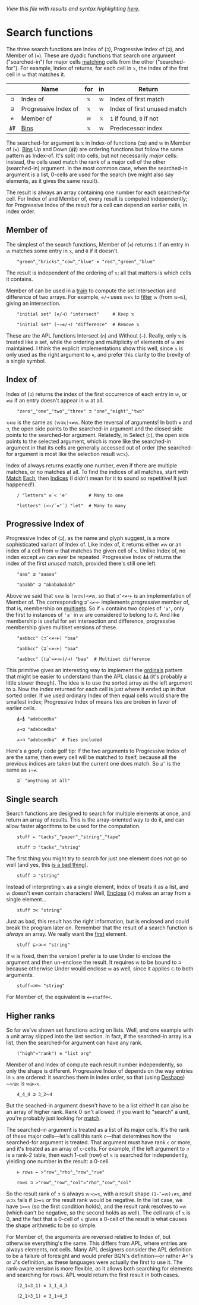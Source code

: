 *View this file with results and syntax highlighting [here](https://mlochbaum.github.io/BQN/doc/search.html).*

# Search functions

<!--GEN
d ← 48‿36

rc ← At "class=code|stroke-width=1.5|rx=12"
Ge ← "g"⊸At⊸Enc
g  ← "font-family=BQN,monospace|font-size=19px|text-anchor=middle"
hg ← "class=purple|stroke-width=0|opacity=0.5"
cg ← "text-anchor=end"
lg ← "class=lilac|stroke-linecap=round"
lgs← "stroke-width=1|stroke-dasharray=6,7"‿"stroke-width=1.5"‿"stroke-width=3"
ig ← "fill=currentColor|font-size=12|opacity=0.75"

li‿lf ← ≠¨ it‿ft ← '''(Highlight∾∾⊣)¨¨"searches"‿"essays"

Text ← ("text" Attr "dy"‿"0.32em"∾(Pos d⊸×))⊸Enc
Rp ← Pos⊸∾⟜("width"‿"height"≍˘FmtNum)○(d⊸×)

tx ← ↕li ⋄ y ← » yd ← +`2‿1.4‿1‿1‿1.8
dim ← ⟨1.5+li,¯1⊑yd⟩ ⋄ sh ← ¯1.8‿¯1
tp ← y ≍˜¨¨ 1‿4/⟨tx,↕lf⟩
hp ← 0.2‿¯0.45(+⟜(1‿0×sh)≍¯2⊸×⊸+)1‿0×dim
L0 ← ("xy"≍⌜"12")≍˘○⥊ ·FmtNum d × ·⌽˘ (≍˘⟜-0.08×4≍˜×∘-˜´) + ≍⟜(2↑y)
LL ← "line" Elt =⟜li "mask"‿"url(#m)"⊸∾⍟⊣ L0∘≍
Ilg← (1⊸+∾-)∘= <⊸(⊔¨) ∾≍○<∾○(↕∘≠)

lgg ← "linearGradient"At"id=grad|x2=0|y2=1"
Stop ← "stop" Elt "offset"‿"stop-color"≍˘≍○<
defs ← "defs" Enc ("mask"At"id=m") Enc ⟨
  lgg Enc "0.6"‿"0.9" Stop¨ "#000"‿"#fff"
  "rect" Elt "fill"‿"url(#grad)" ∾ ((sh⊑⊸≍⊑) Rp dim⊑⊸≍-˜´) 2↑y
⟩

((∾˜d)×((-∾+˜)0.8‿0.3)+sh∾dim) SVG defs ∾ g Ge ⟨
  "rect" Elt rc ∾ sh Rp dim
  hg Ge ("rect" Elt ·Rp˝ {𝕩⊸+⌾(1⊑⊏)hp})¨ 2‿4⊏y
  lg Ge lgs Ge¨ LL¨¨´ it (⊐Ilg⊒) ft
  ig Ge (-⟜0‿0.48¨⊑tp) Text¨ •Repr¨ tx
  (∾tp) Text¨ it ∾ ft ∾ Highlight∘•Repr¨ ∾ {it 𝕏 ft}¨ ⟨⊐,⊒,∊˜⟩
  cg Ge (¯0.7≍¨y) Text⟜Highlight¨ "in"‿"for"∾⥊¨"⊐⊒∊"
⟩
-->

The three search functions are Index of (`⊐`), Progressive Index of (`⊒`), and Member of (`∊`). These are dyadic functions that search one argument ("searched-in") for major cells [matching](match.md) cells from the other ("searched-for"). For example, Index of returns, for each cell in `𝕩`, the index of the first cell in `𝕨` that matches it.

|      | Name                  | for | in  | Return
|:----:|-----------------------|:---:|:---:|-------
| `⊐`  | Index of              | `𝕩` | `𝕨` | Index of first match
| `⊒`  | Progressive Index of  | `𝕩` | `𝕨` | Index of first unused match
| `∊`  | Member of             | `𝕨` | `𝕩` | `1` if found, `0` if not
| `⍋⍒` | [Bins](order.md#bins) | `𝕩` | `𝕨` | Predecessor index

The searched-for argument is `𝕩` in Index-of functions (`⊐⊒`) and `𝕨` in Member of (`∊`). [Bins](order.md#bins) Up and Down (`⍋⍒`) are ordering functions but follow the same pattern as Index-of. It's split into cells, but not necessarily *major* cells: instead, the cells used match the rank of a major cell of the other (searched-in) argument. In the most common case, when the searched-in argument is a list, 0-cells are used for the search (we might also say elements, as it gives the same result).

The result is always an array containing one number for each searched-for cell. For Index of and Member of, every result is computed independently; for Progressive Index of the result for a cell can depend on earlier cells, in index order.

## Member of

The simplest of the search functions, Member of (`∊`) returns `1` if an entry in `𝕨` matches some entry in `𝕩`, and `0` if it doesn't.

        "green"‿"bricks"‿"cow"‿"blue" ∊ "red"‿"green"‿"blue"

The result is independent of the ordering of `𝕩`: all that matters is which cells it contains.

Member of can be used in a [train](train.md) to compute the set intersection and difference of two arrays. For example, `∊/⊣` uses `𝕨∊𝕩` to [filter](replicate.md) `𝕨` (from `𝕨⊣𝕩`), giving an intersection.

        "initial set" (∊/⊣) "intersect"     # Keep 𝕩

        "initial set" (¬∘∊/⊣) "difference"  # Remove 𝕩

These are the APL functions Intersect (`∩`) and Without (`~`). Really, only `𝕩` is treated like a set, while the ordering and multiplicity of elements of `𝕨` are maintained. I think the explicit implementations show this well, since `𝕩` is only used as the right argument to `∊`, and prefer this clarity to the brevity of a single symbol.

## Index of

Index of (`⊐`) returns the index of the first occurrence of each entry in `𝕨`, or `≠𝕨` if an entry doesn't appear in `𝕨` at all.

        "zero"‿"one"‿"two"‿"three" ⊐ "one"‿"eight"‿"two"

`𝕩∊𝕨` is the same as `(𝕨⊐𝕩)<≠𝕨`. Note the reversal of arguments! In both `∊` and `⊐`, the open side points to the searched-in argument and the closed side points to the searched-for argument. Relatedly, in Select (`⊏`), the open side points to the selected argument, which is more like the searched-in argument in that its cells are generally accessed out of order (the searched-for argument is most like the selection result `𝕨⊏𝕩`).

Index of always returns exactly one number, even if there are multiple matches, or no matches at all. To find the indices of all matches, start with [Match](match.md) [Each](map.md), then [Indices](replicate.md#indices) (I didn't mean for it to sound so repetitive! It just happened!).

        / "letters" ≡¨< 'e'        # Many to one

        "letters" (<∘/˘≡⌜˜) "let"  # Many to many

## Progressive Index of

Progressive Index of (`⊒`), as the name and glyph suggest, is a more sophisticated variant of Index of. Like Index of, it returns either `≠𝕨` or an index of a cell from `𝕨` that matches the given cell of `𝕩`. Unlike Index of, no index except `≠𝕨` can ever be repeated. Progressive Index of returns the index of the first *unused* match, provided there's still one left.

        "aaa" ⊒ "aaaaa"

        "aaabb" ⊒ "ababababab"

Above we said that `𝕩∊𝕨` is `(𝕨⊐𝕩)<≠𝕨`, so that `⊐˜<≠∘⊢` is an implementation of Member of. The corresponding `⊒˜<≠∘⊢` implements *progressive* member of, that is, membership on [multisets](https://en.wikipedia.org/wiki/Multiset). So if `𝕩` contains two copies of `'a'`, only the first to instances of `'a'` in `𝕨` are considered to belong to it. And like membership is useful for set intersection and difference, progressive membership gives multiset versions of these.

        "aabbcc" (⊐˜<≠∘⊢) "baa"

        "aabbcc" (⊒˜<≠∘⊢) "baa"

        "aabbcc" ((⊒˜=≠∘⊢)/⊣) "baa"  # Multiset difference

This primitive gives an interesting way to implement the [ordinals](order.md#ordinals) pattern that might be easier to understand than the APL classic `⍋⍋` (it's probably a little slower though). The idea is to use the sorted array as the left argument to `⊒`. Now the index returned for each cell is just where it ended up in that sorted order. If we used ordinary Index of then equal cells would share the smallest index; Progressive Index of means ties are broken in favor of earlier cells.

        ⍋∘⍋ "adebcedba"

        ∧⊸⊒ "adebcedba"

        ∧⊸⊐ "adebcedba"  # Ties included

Here's a goofy code golf tip: if the two arguments to Progressive Index of are the same, then every cell will be matched to itself, because all the previous indices are taken but the current one does match. So `⊒˜` is the same as `↕∘≠`.

        ⊒˜ "anything at all"

## Single search

Search functions are designed to search for multiple elements at once, and return an array of results. This is the array-oriented way to do it, and can allow faster algorithms to be used for the computation.

        stuff ← "tacks"‿"paper"‿"string"‿"tape"

        stuff ⊐ "tacks"‿"string"

The first thing you might try to search for just one element does not go so well (and yes, this [is a bad thing](../commentary/problems.md#search-function-depth)).

        stuff ⊐ "string"

Instead of interpreting `𝕩` as a single element, Index of treats it as a list, and `𝕨` doesn't even contain characters! Well, [Enclose](enclose.md) (`<`) makes an array from a single element…

        stuff ⊐< "string"

Just as bad, this result has the right information, but is enclosed and could break the program later on. Remember that the result of a search function is *always* an array. We really want the [first](pick.md#first) element.

        stuff ⊑∘⊐⟜< "string"

If `𝕨` is fixed, then the version I prefer is to use Under to enclose the argument and then un-enclose the result. It requires `𝕨` to be bound to `⊐` because otherwise Under would enclose `𝕨` as well, since it applies `𝔾` to both arguments.

        stuff⊸⊐⌾< "string"

For Member of, the equivalent is `∊⟜stuff⌾<`.

## Higher ranks

So far we've shown set functions acting on lists. Well, and one example with a unit array slipped into the last section. In fact, if the searched-in array is a list, then the searched-for argument can have any rank.

        ("high"≍"rank") ∊ "list arg"

Member of and Index of compute each result number independently, so only the shape is different. Progressive Index of depends on the way entries in `𝕩` are ordered: it searches them in index order, so that (using [Deshape](reshape.md)) `⥊𝕨⊒𝕩` is `𝕨⊒⥊𝕩`.

        4‿4‿4 ⊒ 3‿2⥊4

But the seached-in argument doesn't have to be a list either! It can also be an array of higher rank. Rank 0 isn't allowed: if you want to "search" a unit, you're probably just looking for [match](match.md).

The searched-in argument is treated as a list of its major cells. It's the rank of these major cells—let's call this rank `c`—that determines how the searched-for argument is treated. That argument must have rank `c` or more, and it's treated as an array of `c`-cells. For example, if the left argument to `⊐` is a rank-2 table, then each 1-cell (row) of `𝕩` is searched for independently, yielding one number in the result: a 0-cell.

        ⊢ rows ← >"row"‿"rho"‿"row"‿"rue"

        rows ⊐ >"row"‿"row"‿"col"≍"rho"‿"cow"‿"col"

So the result rank of `⊐` is always `𝕨¬○=𝕩`, with a result shape `(1-˜=𝕨)↓≢𝕩`, and `𝕨⊐𝕩` fails if `1>=𝕩` or the result rank would be negative. In the list case, we have `1==𝕩` (so the first condition holds), and the result rank resolves to `=𝕨` (which can't be negative, so the second holds as well). The cell rank of `𝕩` is 0, and the fact that a 0-cell of `𝕩` gives a 0-cell of the result is what causes the shape arithmetic to be so simple.

For Member of, the arguments are reversed relative to Index of, but otherwise everything's the same. This differs from APL, where entries are always elements, not cells. Many APL designers consider the APL definition to be a failure of foresight and would prefer BQN's definition—or rather A+'s or J's definition, as these languages were actually the first to use it. The rank-aware version is more flexible, as it allows both searching for elements and searching for rows. APL would return the first result in both cases.

        (2‿1≍3‿1) ∊ 3‿1‿4‿3

        (2‿1≍3‿1) ∊ 3‿1≍4‿3
